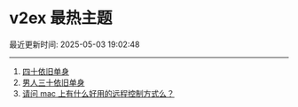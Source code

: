 # v2ex 最热主题

最近更新时间: 2025-05-03 19:02:48

--- 
1. [四十依旧单身](https://www.v2ex.com/t/1129467) 
2. [男人三十依旧单身](https://www.v2ex.com/t/1129458) 
3. [请问 mac 上有什么好用的远程控制方式么？](https://www.v2ex.com/t/1129470) 
